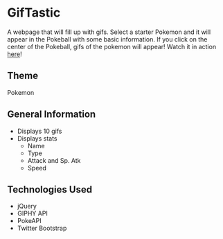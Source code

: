 # GifTastic
A webpage that will fill up with gifs. Select a starter Pokemon and it will appear in the Pokeball with some basic information. If you click on the center of the Pokeball, gifs of the pokemon will appear!
Watch it in action [here](https://owaisj.github.io/GifTastic/)!
## Theme
Pokemon
## General Information
- Displays 10 gifs
- Displays stats
    - Name
    - Type
    - Attack and Sp. Atk
    - Speed
## Technologies Used
- jQuery
- GIPHY API
- PokeAPI
- Twitter Bootstrap